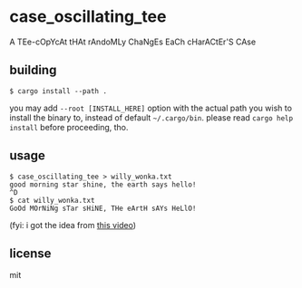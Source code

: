 # case_oscillating_tee
A TEe-cOpYcAt tHAt rAndoMLy ChaNgEs EaCh cHarACtEr'S CAse

## building
```
$ cargo install --path .
```
you may add `--root [INSTALL_HERE]` option with the actual path you wish to
install the binary to, instead of default `~/.cargo/bin`.
please read `cargo help install` before proceeding, tho.

## usage
```
$ case_oscillating_tee > willy_wonka.txt
good morning star shine, the earth says hello!
^D
$ cat willy_wonka.txt
GoOd MOrNiNg sTar sHiNE, THe eArtH sAYs HeLlO!
```
(fyi: i got the idea from [this video](https://youtu.be/webDhBtBchY?t=64))

## license
mit
